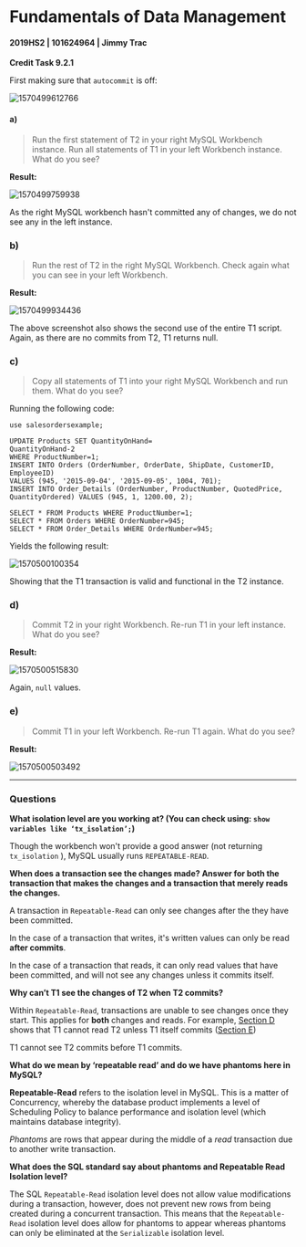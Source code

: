# Fundamentals of Data Management

#### 2019HS2 |  101624964 | Jimmy Trac 

**Credit Task 9.2.1**

First making sure that `autocommit` is off:

![1570499612766](F:\repos\fundamentals-of-data-management\pt9.2.1c\pt9.2.1.assets\1570499612766.png)

#### a)

>Run the first statement of T2 in your right MySQL Workbench instance. Run all statements of T1 in your left Workbench instance. What do you see?

**Result:**

![1570499759938](F:\repos\fundamentals-of-data-management\pt9.2.1c\pt9.2.1.assets\1570499759938.png)

As the right MySQL workbench hasn't committed any of changes, we do not see any in the left instance.



### b)

> Run the rest of T2 in the right MySQL Workbench. Check again what you can see in your left Workbench.

**Result:**

![1570499934436](F:\repos\fundamentals-of-data-management\pt9.2.1c\pt9.2.1.assets\1570499934436.png)

The above screenshot also shows the second use of the entire T1 script. Again, as there are no commits from T2, T1 returns null.



### c)

> Copy all statements of T1 into your right MySQL Workbench and run them. What do you see?

Running the following code:

```mysql
use salesordersexample;

UPDATE Products SET QuantityOnHand=
QuantityOnHand-2
WHERE ProductNumber=1;
INSERT INTO Orders (OrderNumber, OrderDate, ShipDate, CustomerID, EmployeeID)
VALUES (945, '2015-09-04', '2015-09-05', 1004, 701);
INSERT INTO Order_Details (OrderNumber, ProductNumber, QuotedPrice, QuantityOrdered) VALUES (945, 1, 1200.00, 2);

SELECT * FROM Products WHERE ProductNumber=1;
SELECT * FROM Orders WHERE OrderNumber=945;
SELECT * FROM Order_Details WHERE OrderNumber=945;
```

Yields the following result:

![1570500100354](F:\repos\fundamentals-of-data-management\pt9.2.1c\pt9.2.1.assets\1570500100354.png)

Showing that the T1 transaction is valid and functional in the T2 instance.

### d)

>Commit T2 in your right Workbench. Re-run T1 in your left instance. What do you see?

**Result:**

![1570500515830](F:\repos\fundamentals-of-data-management\pt9.2.1c\pt9.2.1.assets\1570500515830.png)

Again, `null` values.

### e)

> Commit T1 in your left Workbench. Re-run T1 again. What do you see?

**Result:**

![1570500503492](F:\repos\fundamentals-of-data-management\pt9.2.1c\pt9.2.1.assets\1570500503492.png)



---

### Questions

**What isolation level are you working at? (You can check using: `show variables like ‘tx_isolation’;`)**

Though the workbench won't provide a good answer (not returning `tx_isolation` ), MySQL usually runs `REPEATABLE-READ`.



**When does a transaction see the changes made? Answer for both the transaction that makes the changes and a transaction that merely reads the changes.**

A transaction in `Repeatable-Read` can only see changes after the they have been committed. 

In the case of a transaction that writes, it's written values can only be read **after commits**. 

In the case of a transaction that reads, it can only read values that have been committed, and will not see any changes unless it commits itself.



**Why can’t T1 see the changes of T2 when T2 commits?**

Within `Repeatable-Read`, transactions are unable to see changes once they start. This applies for **both** changes and reads. For example, [Section D](#d) shows that T1 cannot read T2 unless T1 itself commits ([Section E](#e)) 

T1 cannot see T2 commits before T1 commits. 



**What do we mean by ‘repeatable read’ and do we have phantoms here in MySQL?**

**Repeatable-Read** refers to the isolation level in MySQL. This is a matter of Concurrency, whereby the database product implements a level of Scheduling Policy to balance performance and isolation level (which maintains database integrity).

*Phantoms* are rows that appear during the middle of a *read* transaction due to another write transaction.

**What does the SQL standard say about phantoms and Repeatable Read Isolation level?**

The SQL `Repeatable-Read` isolation level does not allow value modifications during a transaction, however, does not prevent new rows from being created during a concurrent transaction. This means that the `Repeatable-Read` isolation level does allow for phantoms to appear whereas phantoms can only be eliminated at the `Serializable` isolation level.
